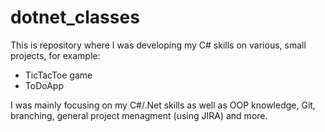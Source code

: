 # dotnet_classes

This is repository where I was developing my C# skills on various, small projects, for example:
- TicTacToe game
- ToDoApp

I was mainly focusing on my C#/.Net skills as well as OOP knowledge, Git, branching, general project menagment (using JIRA) and more.
